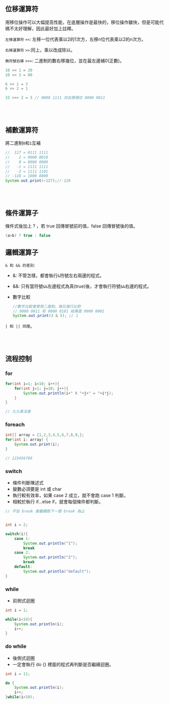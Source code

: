 ## 位移運算符
用移位操作可以大幅提高性能，在底層操作是最快的，移位操作雖快，但是可能代碼不太好理解，因此最好加上註釋。

`左移運算符` `<<`: 左移一位代表乘以2的1次方，左移n位代表乘以2的n次方。

`右移運算符` `>>`:同上，乘以改成除以。

`無符號右移` `>>>`: 二進制的數右移幾位，並在最左邊補0(正數)。
```java
10 << 1 = 20
10 << 3 = 80

6 >> 1 = 3
6 >> 2 = 1

15 >>> 2 = 3 // 0000 1111 向右移兩位 0000 0011
```

<br/>

<br/>

## 補數運算符
將二進制`0`和`1`互補
```java
//  127 = 0111 1111
//    2 = 0000 0010
//    0 = 0000 0000
//   -1 = 1111 1111
//   -3 = 1111 1101
// -128 = 1000 0000
System.out.print(~127);//-128
```

<br/>

<br/>

## 條件運算子
條件式後加上 ? ，若 true 回傳冒號前的值，false 回傳冒號後的值。
```java
(a>b) ? true : false
```


## 邏輯運算子
`& 和 && 的差別`:

* &: 不管怎樣，都會執行`&`符號左右兩邊的程式。
* &&: 只有當符號`&&`左邊程式為真(true)後，才會執行符號`&&`右邊的程式。
* 數字比較

    ```java
    //數字比較會使用二進制，每位進行比對
    // 0000 0011 和 0000 0101 結果是 0000 0001
    System.out.print(3 & 5); // 1
    ```


`| 和 || 同理`。



<br/>

<br/>





## 流程控制
### for 
```java
for(int i=1; i<10; i++){
    for(int j=1; j=10; j++){
        System.out.println(i+" X "+j+" = "+i*j);
    }
}

// 九九乘法表
```

### foreach
```java
int[] array = {1,2,3,4,5,6,7,8,9,};
for(int i: array) {
    System.out.print(i);
}

// 123456789
```

### switch
* 條件判斷陳述式
* 變數必須要是 int 或 char
* 執行較有效率，如果 case 2 成立，就不會跑 case 1 判斷。
* 相較於執行 if...else if，就會每個條件都判斷。
```java
// 不加 break 會繼續跑下一個 break 為止


int i = 2;

switch(i){
    case 1:
        System.out.println("1");
        break
    case 2:
        System.out.println("2");
        break
    default:
        System.out.println("default");
}
```

### while
* 前側式迴圈
```java
int i = 1;

while(i<10){
    System.out.println(i);
    i++;
}
```


### do while
* 後側式迴圈
* 一定會執行 do {} 裡面的程式再判斷是否繼續迴圈。
```java
int i = 11;

do {
    System.out.println(i);
    i++;
}while(i<10);
```
